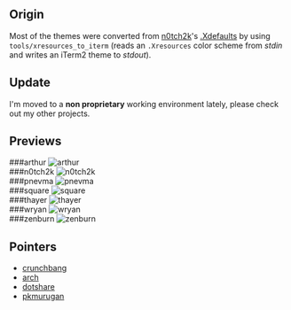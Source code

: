 ## Origin
Most of the themes were converted  from [n0tch2k](http://n0tch2k.deviantart.com/)'s [.Xdefaults](http://rawtec.de/dotfiles/Xdefaults.html) by using `tools/xresources_to_iterm` (reads an `.Xresources` color scheme from *stdin* and writes an iTerm2 theme to *stdout*).

## Update
I'm moved to a **non proprietary** working environment lately, please check out my other projects.

## Previews
###arthur
![arthur](https://github.com/juanpabloaj/iTerm-2-Color-Themes/raw/master/previews/arthur.png)  
###n0tch2k
![n0tch2k](https://github.com/juanpabloaj/iTerm-2-Color-Themes/raw/master/previews/n0tch2k.png)  
###pnevma
![pnevma](https://github.com/juanpabloaj/iTerm-2-Color-Themes/raw/master/previews/pnevma.png)  
###square
![square](https://github.com/juanpabloaj/iTerm-2-Color-Themes/raw/master/previews/square.png)  
###thayer
![thayer](https://github.com/juanpabloaj/iTerm-2-Color-Themes/raw/master/previews/thayer.png)  
###wryan
![wryan](https://github.com/juanpabloaj/iTerm-2-Color-Themes/raw/master/previews/wryan.png)  
###zenburn
![zenburn](https://github.com/juanpabloaj/iTerm-2-Color-Themes/raw/master/previews/zenburn.png)  

## Pointers
- [crunchbang](http://crunchbanglinux.org/forums/topic/9935/post-your-xdefaults-and-terminal-apps-colorschemes-with-screenshot/)
- [arch](https://bbs.archlinux.org/viewtopic.php?id=51818)
- [dotshare](http://dotshare.it/)
- [pkmurugan](http://pkmurugan.deviantart.com/)
